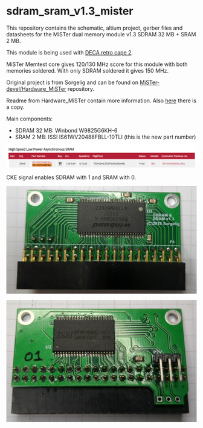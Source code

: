 # sdram_sram_v1.3_mister

This repository contains the schematic, altium project, gerber files and datasheets for the MiSTer dual memory module v1.3 SDRAM 32 MB + SRAM 2 MB.

This module is being used with [DECA retro cape 2](https://github.com/somhi/DECA_retro_cape_2). 

MiSTer Memtest core gives 120/130 MHz score for this module with both memories soldered. With only SDRAM soldered it gives 150 MHz.

Original project is from Sorgelig and can be found on [MiSTer-devel/Hardware_MiSTer](https://github.com/MiSTer-devel/Hardware_MiSTer) repository.

Readme from Hardware_MiSTer contain more information. Also [here](README_sorgelig.md) there is a copy.

Main components:

* SDRAM 32 MB: Winbond  W9825G6KH-6
* SRAM 2 MB: ISSI IS61WV20488FBLL-10TLI   (this is the new part number)

![SRAM_change](datasheets/SRAM_change.png)



CKE signal enables SDRAM with 1 and SRAM with 0.



![sdram](sdram.jpg)

![sram](sram.jpg)